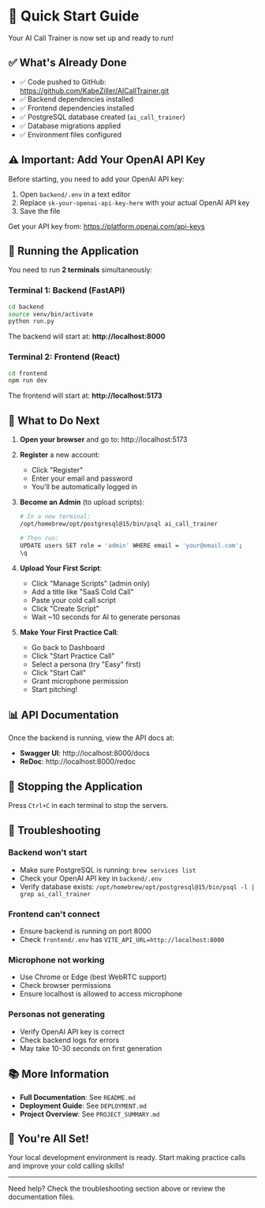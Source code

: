 # 🚀 Quick Start Guide

Your AI Call Trainer is now set up and ready to run!

## ✅ What's Already Done

- ✅ Code pushed to GitHub: https://github.com/KabeZiller/AICallTrainer.git
- ✅ Backend dependencies installed
- ✅ Frontend dependencies installed  
- ✅ PostgreSQL database created (`ai_call_trainer`)
- ✅ Database migrations applied
- ✅ Environment files configured

## ⚠️ Important: Add Your OpenAI API Key

Before starting, you need to add your OpenAI API key:

1. Open `backend/.env` in a text editor
2. Replace `sk-your-openai-api-key-here` with your actual OpenAI API key
3. Save the file

Get your API key from: https://platform.openai.com/api-keys

## 🏃 Running the Application

You need to run **2 terminals** simultaneously:

### Terminal 1: Backend (FastAPI)

```bash
cd backend
source venv/bin/activate
python run.py
```

The backend will start at: **http://localhost:8000**

### Terminal 2: Frontend (React)

```bash
cd frontend
npm run dev
```

The frontend will start at: **http://localhost:5173**

## 🎯 What to Do Next

1. **Open your browser** and go to: http://localhost:5173

2. **Register** a new account:
   - Click "Register"
   - Enter your email and password
   - You'll be automatically logged in

3. **Become an Admin** (to upload scripts):
   ```bash
   # In a new terminal:
   /opt/homebrew/opt/postgresql@15/bin/psql ai_call_trainer
   
   # Then run:
   UPDATE users SET role = 'admin' WHERE email = 'your@email.com';
   \q
   ```

4. **Upload Your First Script**:
   - Click "Manage Scripts" (admin only)
   - Add a title like "SaaS Cold Call"
   - Paste your cold call script
   - Click "Create Script"
   - Wait ~10 seconds for AI to generate personas

5. **Make Your First Practice Call**:
   - Go back to Dashboard
   - Click "Start Practice Call"
   - Select a persona (try "Easy" first)
   - Click "Start Call"
   - Grant microphone permission
   - Start pitching!

## 📊 API Documentation

Once the backend is running, view the API docs at:
- **Swagger UI**: http://localhost:8000/docs
- **ReDoc**: http://localhost:8000/redoc

## 🛑 Stopping the Application

Press `Ctrl+C` in each terminal to stop the servers.

## 🔧 Troubleshooting

### Backend won't start
- Make sure PostgreSQL is running: `brew services list`
- Check your OpenAI API key in `backend/.env`
- Verify database exists: `/opt/homebrew/opt/postgresql@15/bin/psql -l | grep ai_call_trainer`

### Frontend can't connect
- Ensure backend is running on port 8000
- Check `frontend/.env` has `VITE_API_URL=http://localhost:8000`

### Microphone not working
- Use Chrome or Edge (best WebRTC support)
- Check browser permissions
- Ensure localhost is allowed to access microphone

### Personas not generating
- Verify OpenAI API key is correct
- Check backend logs for errors
- May take 10-30 seconds on first generation

## 📚 More Information

- **Full Documentation**: See `README.md`
- **Deployment Guide**: See `DEPLOYMENT.md`  
- **Project Overview**: See `PROJECT_SUMMARY.md`

## 🎉 You're All Set!

Your local development environment is ready. Start making practice calls and improve your cold calling skills!

---

Need help? Check the troubleshooting section above or review the documentation files.

